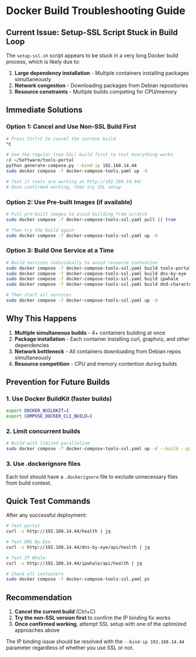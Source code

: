 # Docker Build Troubleshooting Guide

## Current Issue: Setup-SSL Script Stuck in Build Loop

The `setup-ssl.sh` script appears to be stuck in a very long Docker build process, which is likely due to:

1. **Large dependency installation** - Multiple containers installing packages simultaneously
2. **Network congestion** - Downloading packages from Debian repositories
3. **Resource constraints** - Multiple builds competing for CPU/memory

## Immediate Solutions

### Option 1: Cancel and Use Non-SSL Build First
```bash
# Press Ctrl+C to cancel the current build
^C

# Use the regular (non-SSL) build first to test everything works
cd ~/Software/tools-portal
python generate-compose.py --bind-ip 192.168.14.44
sudo docker compose -f docker-compose-tools.yaml up -d

# Test if tools are working at http://192.168.14.44/
# Once confirmed working, then try SSL setup
```

### Option 2: Use Pre-built Images (if available)
```bash
# Pull pre-built images to avoid building from scratch
sudo docker compose -f docker-compose-tools-ssl.yaml pull || true

# Then try the build again
sudo docker compose -f docker-compose-tools-ssl.yaml up -d
```

### Option 3: Build One Service at a Time
```bash
# Build services individually to avoid resource contention
sudo docker compose -f docker-compose-tools-ssl.yaml build tools-portal
sudo docker compose -f docker-compose-tools-ssl.yaml build dns-by-eye
sudo docker compose -f docker-compose-tools-ssl.yaml build ipwhale
sudo docker compose -f docker-compose-tools-ssl.yaml build dnd-character-generator

# Then start all services
sudo docker compose -f docker-compose-tools-ssl.yaml up -d
```

## Why This Happens

1. **Multiple simultaneous builds** - 4+ containers building at once
2. **Package installation** - Each container installing curl, graphviz, and other dependencies
3. **Network bottleneck** - All containers downloading from Debian repos simultaneously
4. **Resource competition** - CPU and memory contention during builds

## Prevention for Future Builds

### 1. Use Docker BuildKit (faster builds)
```bash
export DOCKER_BUILDKIT=1
export COMPOSE_DOCKER_CLI_BUILD=1
```

### 2. Limit concurrent builds
```bash
# Build with limited parallelism
sudo docker compose -f docker-compose-tools-ssl.yaml up -d --build --parallel 2
```

### 3. Use .dockerignore files
Each tool should have a `.dockerignore` file to exclude unnecessary files from build context.

## Quick Test Commands

After any successful deployment:

```bash
# Test portal
curl -s http://192.168.14.44/health | jq

# Test DNS By Eye
curl -s http://192.168.14.44/dns-by-eye/api/health | jq

# Test IP Whale
curl -s http://192.168.14.44/ipwhale/api/health | jq

# Check all containers
sudo docker compose -f docker-compose-tools-ssl.yaml ps
```

## Recommendation

1. **Cancel the current build** (Ctrl+C)
2. **Try the non-SSL version first** to confirm the IP binding fix works
3. **Once confirmed working**, attempt SSL setup with one of the optimized approaches above

The IP binding issue should be resolved with the `--bind-ip 192.168.14.44` parameter regardless of whether you use SSL or not.